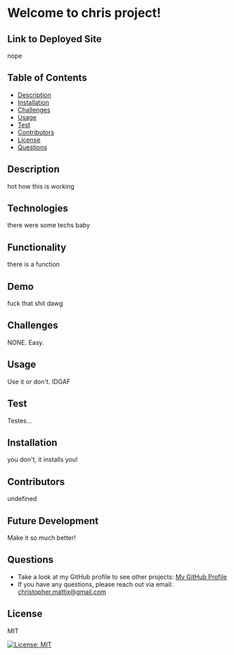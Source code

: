 

# Welcome to chris project! 
 
## Link to Deployed Site
nope

## Table of Contents
  * [Description](#description)
  * [Installation](#installation)
  * [Challenges](#challenges)
  * [Usage](#usage)
  * [Test](#test)
  * [Contributors](#contributors)
  * [License](#license)
  * [Questions](#questions)

## Description
hot how this is working
 
## Technologies
there were some techs baby

## Functionality
there is a function

## Demo
fuck that shit dawg

## Challenges
NONE. Easy.

## Usage
Use it or don't. IDGAF

## Test
Testes...

## Installation
you don't, it installs you!

## Contributors
undefined

## Future Development
Make it so much better!

## Questions
* Take a look at my GitHub profile to see other projects: 
[My GitHub Profile](https://github.com/BeardoMattix)
* If you have any questions, please reach out via email: christopher.mattix@gmail.com

## License 
MIT

[![License: MIT](https://img.shields.io/badge/License-MIT-yellow.svg)](https://opensource.org/licenses/MIT)
